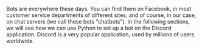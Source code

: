 Bots are everywhere these days. You can find them on Facebook, in most customer service departments of different sites, and of course, in our case, on chat servers (we call these bots "chatbots").
In the following sections, we will see how we can use Python to set up a bot on the Discord application.
Discord is a very popular application, used by millions of users worldwide.
